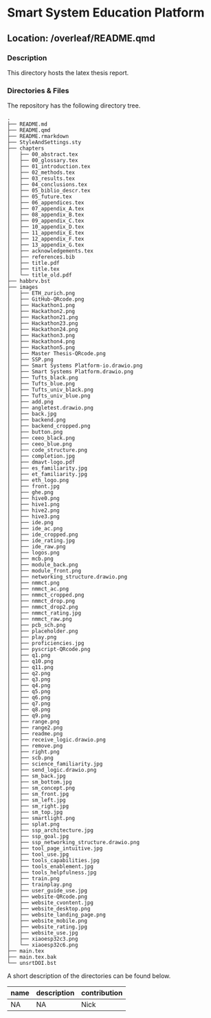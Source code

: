 

# Smart System Education Platform

## Location: /overleaf/README.qmd

### Description

This directory hosts the latex thesis report.

### Directories & Files

The repository has the following directory tree.

    .
    ├── README.md
    ├── README.qmd
    ├── README.rmarkdown
    ├── StyleAndSettings.sty
    ├── chapters
    │   ├── 00_abstract.tex
    │   ├── 00_glossary.tex
    │   ├── 01_introduction.tex
    │   ├── 02_methods.tex
    │   ├── 03_results.tex
    │   ├── 04_conclusions.tex
    │   ├── 05_biblio_descr.tex
    │   ├── 05_future.tex
    │   ├── 06_appendices.tex
    │   ├── 07_appendix_A.tex
    │   ├── 08_appendix_B.tex
    │   ├── 09_appendix_C.tex
    │   ├── 10_appendix_D.tex
    │   ├── 11_appendix_E.tex
    │   ├── 12_appendix_F.tex
    │   ├── 13_appendix_G.tex
    │   ├── acknowledgements.tex
    │   ├── references.bib
    │   ├── title.pdf
    │   ├── title.tex
    │   └── title_old.pdf
    ├── habbrv.bst
    ├── images
    │   ├── ETH_zurich.png
    │   ├── GitHub-QRcode.png
    │   ├── Hackathon1.png
    │   ├── Hackathon2.png
    │   ├── Hackathon21.png
    │   ├── Hackathon23.png
    │   ├── Hackathon24.png
    │   ├── Hackathon3.png
    │   ├── Hackathon4.png
    │   ├── Hackathon5.png
    │   ├── Master Thesis-QRcode.png
    │   ├── SSP.png
    │   ├── Smart Systems Platform-io.drawio.png
    │   ├── Smart Systems Platform.drawio.png
    │   ├── Tufts_black.png
    │   ├── Tufts_blue.png
    │   ├── Tufts_univ_black.png
    │   ├── Tufts_univ_blue.png
    │   ├── add.png
    │   ├── angletest.drawio.png
    │   ├── back.jpg
    │   ├── backend.png
    │   ├── backend_cropped.png
    │   ├── button.png
    │   ├── ceeo_black.png
    │   ├── ceeo_blue.png
    │   ├── code_structure.png
    │   ├── completion.jpg
    │   ├── dmavt-logo.pdf
    │   ├── es_familiarity.jpg
    │   ├── et_familiarity.jpg
    │   ├── eth_logo.png
    │   ├── front.jpg
    │   ├── ghe.png
    │   ├── hive0.png
    │   ├── hive1.png
    │   ├── hive2.png
    │   ├── hive3.png
    │   ├── ide.png
    │   ├── ide_ac.png
    │   ├── ide_cropped.png
    │   ├── ide_rating.jpg
    │   ├── ide_raw.png
    │   ├── logos.png
    │   ├── mcb.png
    │   ├── module_back.png
    │   ├── module_front.png
    │   ├── networking_structure.drawio.png
    │   ├── nmmct.png
    │   ├── nmmct_ac.png
    │   ├── nmmct_cropped.png
    │   ├── nmmct_drop.png
    │   ├── nmmct_drop2.png
    │   ├── nmmct_rating.jpg
    │   ├── nmmct_raw.png
    │   ├── pcb_sch.png
    │   ├── placeholder.png
    │   ├── play.png
    │   ├── proficiencies.jpg
    │   ├── pyscript-QRcode.png
    │   ├── q1.png
    │   ├── q10.png
    │   ├── q11.png
    │   ├── q2.png
    │   ├── q3.png
    │   ├── q4.png
    │   ├── q5.png
    │   ├── q6.png
    │   ├── q7.png
    │   ├── q8.png
    │   ├── q9.png
    │   ├── range.png
    │   ├── range2.png
    │   ├── readme.png
    │   ├── receive_logic.drawio.png
    │   ├── remove.png
    │   ├── right.png
    │   ├── scb.png
    │   ├── science_familiarity.jpg
    │   ├── send_logic.drawio.png
    │   ├── sm_back.jpg
    │   ├── sm_bottom.jpg
    │   ├── sm_concept.png
    │   ├── sm_front.jpg
    │   ├── sm_left.jpg
    │   ├── sm_right.jpg
    │   ├── sm_top.jpg
    │   ├── smartlight.png
    │   ├── splat.png
    │   ├── ssp_architecture.jpg
    │   ├── ssp_goal.jpg
    │   ├── ssp_networking_structure.drawio.png
    │   ├── tool_page_intuitive.jpg
    │   ├── tool_use.jpg
    │   ├── tools_capabilities.jpg
    │   ├── tools_enablement.jpg
    │   ├── tools_helpfulness.jpg
    │   ├── train.png
    │   ├── trainplay.png
    │   ├── user_guide_use.jpg
    │   ├── website-QRcode.png
    │   ├── website_cvontent.jpg
    │   ├── website_desktop.png
    │   ├── website_landing_page.png
    │   ├── website_mobile.png
    │   ├── website_rating.jpg
    │   ├── website_use.jpg
    │   ├── xiaoesp32c3.png
    │   └── xiaoesp32c6.png
    ├── main.tex
    ├── main.tex.bak
    └── unsrtDOI.bst

A short description of the directories can be found below.

| name | description | contribution |
|------|-------------|--------------|
| NA   | NA          | Nick         |
